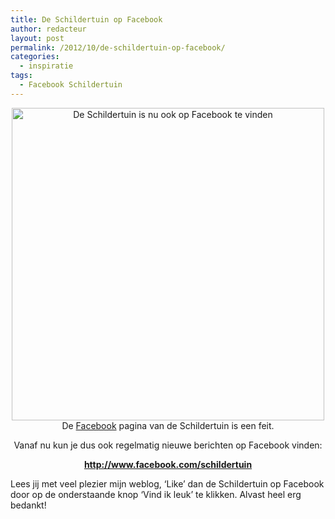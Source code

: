 ```yaml
---
title: De Schildertuin op Facebook
author: redacteur
layout: post
permalink: /2012/10/de-schildertuin-op-facebook/
categories:
  - inspiratie
tags:
  - Facebook Schildertuin
---
```

<p style="text-align: center;">
  <img class="aligncenter size-full wp-image-2903" title="Schildertuin_op_Facebook" src="http://www.schildertuin.nl/wordpress/wp-content/uploads/2012/10/Schildertuin_op_Facebook.jpg" alt="De Schildertuin is nu ook op Facebook te vinden" width="500" height="500" />De <a title="De Schildertuin op Facebook" href="http://www.facebook.com/schildertuin" target="_blank">Facebook</a> pagina van de Schildertuin is een feit.
</p>

<p style="text-align: center;">
  Vanaf nu kun je dus ook regelmatig nieuwe berichten op Facebook vinden:
</p>

<p style="text-align: center;">
  <strong style="text-align: center;"><a title="Bezoek de Schildertuin op Facebook" href="http://www.facebook.com/schildertuin" target="_blank">http://www.facebook.com/schildertuin</a></strong>
</p>

<p style="text-align: left;">
  Lees jij met veel plezier mijn weblog, &#8216;Like&#8217; dan de Schildertuin op Facebook door op de onderstaande knop &#8216;Vind ik leuk&#8217; te klikken. Alvast heel erg bedankt!
</p>